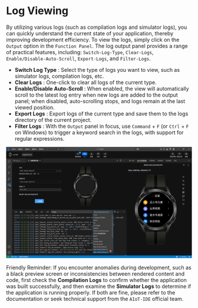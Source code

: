 <!-- 源地址: https://iot.mi.com/vela/quickapp/en/tools/debug/watch-log.html -->

# Log Viewing

By utilizing various logs (such as compilation logs and simulator logs), you can quickly understand the current state of your application, thereby improving development efficiency. To view the logs, simply click on the `Output` option in the `Function Panel`. The log output panel provides a range of practical features, including: `Switch-Log-Type`, `Clear-Logs`, `Enable/Disable-Auto-Scroll`, `Export-Logs`, and `Filter-Logs`.

  * **Switch Log Type** : Select the type of logs you want to view, such as simulator logs, compilation logs, etc.
  * **Clear Logs** : One-click to clear all logs of the current type.
  * **Enable/Disable Auto-Scroll** : When enabled, the view will automatically scroll to the latest log entry when new logs are added to the output panel; when disabled, auto-scrolling stops, and logs remain at the last viewed position.
  * **Export Logs** : Export logs of the current type and save them to the logs directory of the current project.
  * **Filter Logs** : With the `Output` panel in focus, use `Command` \+ `F` (or `Ctrl` \+ `F` on Windows) to trigger a keyword search in the logs, with support for regular expressions.

![alt text](../../images/ide-debug-8.png)

Friendly Reminder: If you encounter anomalies during development, such as a black preview screen or inconsistencies between rendered content and code, first check the **Compilation Logs** to confirm whether the application was built successfully, and then examine the **Simulator Logs** to determine if the application is running properly. If both are fine, please refer to the documentation or seek technical support from the `AIoT-IDE` official team.
